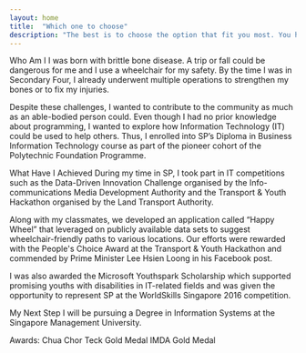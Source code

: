 ```yaml
---
layout: home
title:  "Which one to choose"
description: "The best is to choose the option that fit you most. You have to know about yourself. What do you want and what are you good at."
---
```

Who Am I
I was born with brittle bone disease. A trip or fall could be dangerous for me and I use a wheelchair for my safety. By the time I was in Secondary Four, I already underwent multiple operations to strengthen my bones or to fix my injuries.

Despite these challenges, I wanted to contribute to the community as much as an able-bodied person could.  Even though I had no prior knowledge about programming, I wanted to explore how Information Technology (IT) could be used to help others. Thus, I enrolled into SP’s Diploma in Business Information Technology course as part of the pioneer cohort of the Polytechnic Foundation Programme.

What Have I Achieved
During my time in SP, I took part in IT competitions such as the Data-Driven Innovation Challenge organised by the Info-communications Media Development Authority and the Transport & Youth Hackathon organised by the Land Transport Authority.

Along with my classmates, we developed an application called “Happy Wheel” that leveraged on publicly available data sets to suggest wheelchair-friendly paths to various locations. Our efforts were rewarded with the People's Choice Award at the Transport & Youth Hackathon and commended by Prime Minister Lee Hsien Loong in his Facebook post.

I was also awarded the Microsoft Youthspark Scholarship which supported promising youths with disabilities in IT-related fields and was given the opportunity to represent SP at the WorldSkills Singapore 2016 competition.

My Next Step
I will be pursuing a Degree in Information Systems at the Singapore Management University.

Awards:
Chua Chor Teck Gold Medal
IMDA Gold Medal